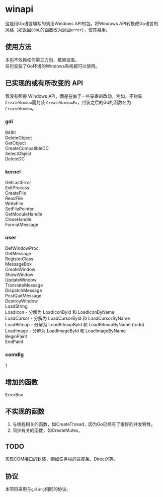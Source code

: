 # winapi #
这是用Go语言编写的调用Windows API的包。将Windows API转换成Go语言的风格（如返回`BOOL`的函数改为返回`error`），使其易用。

## 使用方法 ##
本包不依赖任何第三方包、框架或库。<br>
任何安装了Go环境的Windows系统都可以使用。

## 已实现的或有所改变的 API ##
我没有照搬 Windows API，而是在做了一些妥善的改动。例如，不封装`CreateWindow`而封装 `CreateWindowEx`，封装之后的Go的函数名为`CreateWindow`。

### gdi ###
BitBlt<br>
DeleteObject<br>
GetObject<br>
CreateCompatibleDC<br>
SelectObject<br>
DeleteDC<br>

### kernel ###
GetLastError<br>
ExitProcess<br>
CreateFile<br>
ReadFile<br>
WriteFile<br>
SetFilePointer<br>
GetModuleHandle<br>
CloseHandle<br>
FormatMessage<br>

### user ###
DefWindowProc<br>
GetMessage<br>
RegisterClass<br>
MessageBox<br>
CreateWindow<br>
ShowWindow<br>
UpdateWindow<br>
TranslateMessage<br>
DispatchMessage<br>
PostQuitMessage<br>
DestroyWindow<br>
LoadString<br>
LoadIcon - 分解为 LoadIconById 和 LoadIconByName<br>
LoadCursor - 分解为 LoadCursorById 和 LoadCursorByName<br>
LoadBitmap - 分解为 LoadBitmapById 和 LoadBitmapByName (todo)<br>
LoadImage - 分解为 LoadImageById 和 LoadImageByName<br>
BeginPaint<br>
EndPaint<br>

### comdlg ###
1

## 增加的函数 ##
ErrorBox<br>

## 不实现的函数 ##
1. 与线程相关的函数，如CreateThread，因为Go已经有了很好的并发特性。<br>
2. 同步有关的函数，如CreateMutex。

## TODO ##
实现COM接口的封装，例如任务栏的进度条、DirectX等。


## 协议 ##
本项目采用与`golang`相同的协议。